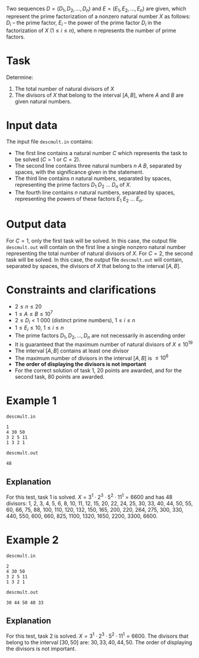 Two sequences $D = (D_1, D_2, ..., D_n)$ and $E = (E_1, E_2, ..., E_n)$ are given, which represent the prime factorization of a nonzero natural number $X$ as follows: $D_i$ – the prime factor, $E_i$ – the power of the prime factor $D_i$ in the factorization of $X$ ($1 \leq i \leq n$), where $n$ represents the number of prime factors.

# Task

Determine:

1. The total number of natural divisors of $X$
2. The divisors of $X$ that belong to the interval $[A, B]$, where $A$ and $B$ are given natural numbers.

# Input data

The input file `descmult.in` contains:
- The first line contains a natural number $C$ which represents the task to be solved ($C = 1$ or $C = 2$).
- The second line contains three natural numbers $n \ A \ B$, separated by spaces, with the significance given in the statement.
- The third line contains $n$ natural numbers, separated by spaces, representing the prime factors $D_1 \ D_2 \ ... \ D_n$ of $X$.
- The fourth line contains $n$ natural numbers, separated by spaces, representing the powers of these factors $E_1 \ E_2 \ ... \ E_n$.

# Output data

For $C = 1$, only the first task will be solved. In this case, the output file `descmult.out` will contain on the first line a single nonzero natural number representing the total number of natural divisors of $X$.
For $C = 2$, the second task will be solved. In this case, the output file `descmult.out` will contain, separated by spaces, the divisors of $X$ that belong to the interval $[A, B]$.

# Constraints and clarifications

* $2 \leq n \leq 20$
* $1 \leq A \leq B \leq {10}^{7}$
* $2 \leq D_i < 1 \ 000$ (distinct prime numbers), $1 \leq i \leq n$
* $1 \leq E_i \leq 10$, $1 \leq i \leq n$
* The prime factors $D_1, D_2, ..., D_n$ are not necessarily in ascending order
* It is guaranteed that the maximum number of natural divisors of $X \leq {10}^{19}$
* The interval $[A, B]$ contains at least one divisor
* The maximum number of divisors in the interval $[A, B]$ is $\leq {10}^{6}$
* **The order of displaying the divisors is not important**
* For the correct solution of task $1$, $20$ points are awarded, and for the second task, $80$ points are awarded.

# Example 1

`descmult.in`
```
1
4 30 50
3 2 5 11
1 3 2 1
```

`descmult.out`
```
48
```

## Explanation

For this test, task $1$ is solved.
$X = {3}^{1} \cdot {2}^{3} \cdot {5}^{2} \cdot {11}^{1} = 6600$ and has $48$ divisors: $1$, $2$, $3$, $4$, $5$, $6$, $8$, $10$, $11$, $12$, $15$, $20$, $22$, $24$, $25$, $30$, $33$, $40$, $44$, $50$, $55$, $60$, $66$, $75$, $88$, $100$, $110$, $120$, $132$, $150$, $165$, $200$, $220$, $264$, $275$, $300$, $330$, $440$, $550$, $600$, $660$, $825$, $1100$, $1320$, $1650$, $2200$, $3300$, $6600$.

# Example 2

`descmult.in`
```
2
4 30 50
3 2 5 11
1 3 2 1
```

`descmult.out`
```
30 44 50 40 33
```

## Explanation

For this test, task $2$ is solved.
$X = {3}^{1} \cdot {2}^{3} \cdot {5}^{2} \cdot {11}^{1} = 6600$.
The divisors that belong to the interval $[30, 50]$ are: $30, 33, 40, 44, 50$. The order of displaying the divisors is not important.
